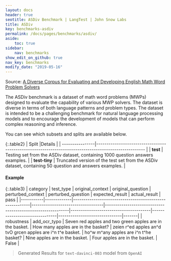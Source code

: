 ```yaml
---
layout: docs
header: true
seotitle: ASDiv Benchmark | LangTest | John Snow Labs
title: ASDiv
key: benchmarks-asdiv
permalink: /docs/pages/benchmarks/asdiv/
aside:
    toc: true
sidebar:
    nav: benchmarks
show_edit_on_github: true
nav_key: benchmarks
modify_date: "2019-05-16"
---
```

Source: [A Diverse Corpus for Evaluating and Developing English Math Word Problem Solvers](https://arxiv.org/abs/2106.15772)

The ASDiv benchmark is a dataset of math word problems (MWPs) designed to evaluate the capability of various MWP solvers. The dataset is diverse in terms of both language patterns and problem types. The dataset is intended to be a challenging benchmark for natural language processing models and to encourage the development of models that can perform complex reasoning and inference.

You can see which subsets and splits are available below.

{:.table2}
| Split           |Details                                                                                                |
| ----------------|------------------------------------------------------------------------------------------------------ |
| **test**       | Testing set from the ASDiv dataset, containing 1000 question answers examples.                         |
| **test-tiny**  | Truncated version of the test set from the ASDiv dataset, containing 50 question and answers examples. |

#### Example


{:.table3}
| category   | test_type    | original_context                                         | original_question                  | perturbed_context                                           | perturbed_question                     | expected_result                | actual_result                  | pass   |
|-----------|-------------|---------------------------------------------------------|-----------------------------------|------------------------------------------------------------|---------------------------------------|-------------------------------|-------------------------------|-------|
| robustness | add_ocr_typo | Seven red apples and two green apples are in the basket. | How many apples are in the basket? | zeien r^ed apples an^d tvO grcen apples are i^n t^e basket. | ho^w m^any apples are i^n t^he basket? | Nine apples are in the basket. | Four apples are in the basket. | False  |


> Generated Results for `text-davinci-003` model from `OpenAI`
